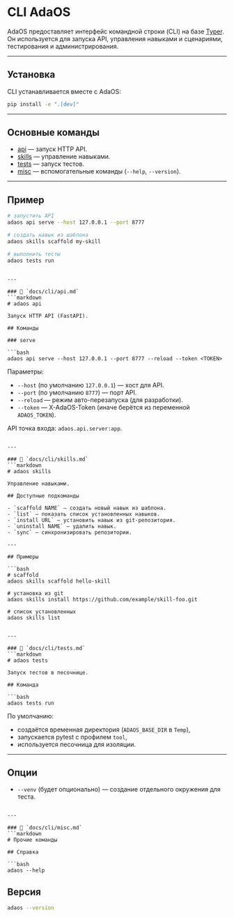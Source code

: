 # CLI AdaOS

AdaOS предоставляет интерфейс командной строки (CLI) на базе [Typer](https://typer.tiangolo.com/).  
Он используется для запуска API, управления навыками и сценариями, тестирования и администрирования.

---

## Установка

CLI устанавливается вместе с AdaOS:

```bash
pip install -e ".[dev]"
````

---

## Основные команды

* [api](api.md) — запуск HTTP API.
* [skills](skills.md) — управление навыками.
* [tests](tests.md) — запуск тестов.
* [misc](misc.md) — вспомогательные команды (`--help`, `--version`).

---

## Пример

```bash
# запустить API
adaos api serve --host 127.0.0.1 --port 8777

# создать навык из шаблона
adaos skills scaffold my-skill

# выполнить тесты
adaos tests run
```

````

---

### 📄 `docs/cli/api.md`
```markdown
# adaos api

Запуск HTTP API (FastAPI).

## Команды

### serve

```bash
adaos api serve --host 127.0.0.1 --port 8777 --reload --token <TOKEN>
````

Параметры:

* `--host` (по умолчанию `127.0.0.1`) — хост для API.
* `--port` (по умолчанию `8777`) — порт API.
* `--reload` — режим авто-перезапуска (для разработки).
* `--token` — X-AdaOS-Token (иначе берётся из переменной `ADAOS_TOKEN`).

API точка входа: `adaos.api.server:app`.

````

---

### 📄 `docs/cli/skills.md`
```markdown
# adaos skills

Управление навыками.

## Доступные подкоманды

- `scaffold NAME` — создать новый навык из шаблона.  
- `list` — показать список установленных навыков.  
- `install URL` — установить навык из git-репозитория.  
- `uninstall NAME` — удалить навык.  
- `sync` — синхронизировать репозитории.  

---

## Примеры

```bash
# scaffold
adaos skills scaffold hello-skill

# установка из git
adaos skills install https://github.com/example/skill-foo.git

# список установленных
adaos skills list
````

````

---

### 📄 `docs/cli/tests.md`
```markdown
# adaos tests

Запуск тестов в песочнице.

## Команда

```bash
adaos tests run
````

По умолчанию:

* создаётся временная директория (`ADAOS_BASE_DIR` в `Temp`),
* запускается pytest с профилем `tool`,
* используется песочница для изоляции.

---

## Опции

* `--venv` (будет опционально) — создание отдельного окружения для теста.

````

---

### 📄 `docs/cli/misc.md`
```markdown
# Прочие команды

## Справка

```bash
adaos --help
````

## Версия

```bash
adaos --version
```
